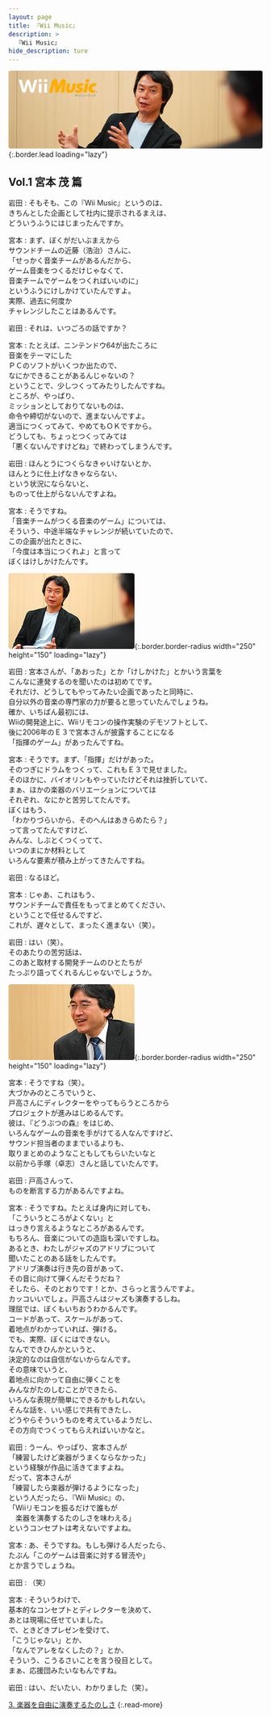 ```yaml
---
layout: page
title: 『Wii Music』
description: >
  『Wii Music』
hide_description: ture
---
```


![](/others/interviews/jp/wii/r64j/vol1/img/mainvisual2.jpg){:.border.lead loading="lazy"}

## Vol.1 宮本 茂 篇

岩田
: そもそも、この『Wii Music』というのは、<br>きちんとした企画として社内に提示されるまえは、<br>どういうふうにはじまったんですか。

宮本
: まず、ぼくがだいぶまえから<br>サウンドチームの近藤（浩治）さんに、<br>「せっかく音楽チームがあるんだから、<br>ゲーム音楽をつくるだけじゃなくて、<br>音楽チームでゲームをつくればいいのに」<br>というふうにけしかけていたんですよ。<br>実際、過去に何度か<br>チャレンジしたことはあるんです。

岩田
: それは、いつごろの話ですか？

宮本
: たとえば、ニンテンドウ64が出たころに<br>音楽をテーマにした<br>ＰＣのソフトがいくつか出たので、<br>なにかできることがあるんじゃないの？<br>ということで、少しつくってみたりしたんですね。<br>ところが、やっぱり、<br>ミッションとしておりてないものは、<br>命令や締切がないので、進まないんですよ。<br>適当につくってみて、やめてもＯＫですから。<br>どうしても、ちょっとつくってみては<br>「悪くないんですけどね」で終わってしまうんです。

岩田
: ほんとうにつくらなきゃいけないとか、<br>ほんとうに仕上げなきゃならない、<br>という状況にならないと、<br>ものって仕上がらないんですよね。

宮本
: そうですね。<br>「音楽チームがつくる音楽のゲーム」については、<br>そういう、中途半端なチャレンジが続いていたので、<br>この企画が出たときに、<br>「今度は本当につくれよ」と言って<br>ぼくはけしかけたんです。

![](/others/interviews/jp/wii/r64j/vol1/img/photo5.jpg){:.border.border-radius width="250" height="150" loading="lazy"}

岩田
: 宮本さんが、「あおった」とか「けしかけた」とかいう言葉を<br>こんなに連発するのを聞いたのは初めてです。<br>それだけ、どうしてもやってみたい企画であったと同時に、<br>自分以外の音楽の専門家の力が要ると思っていたんでしょうね。<br>確か、いちばん最初には、<br>Wiiの開発途上に、Wiiリモコンの操作実験のデモソフトとして、<br>後に2006年のＥ３で宮本さんが披露することになる<br>「指揮のゲーム」があったんですね。

宮本
: そうです。まず、「指揮」だけがあった。<br>そのつぎにドラムをつくって、これもＥ３で見せました。<br>そのほかに、バイオリンもやっていたけどそれは挫折していて、<br>まぁ、ほかの楽器のバリエーションについては<br>それぞれ、なにかと苦労してたんです。<br>ぼくはもう、<br>「わかりづらいから、そのへんはあきらめたら？」<br>って言ってたんですけど、<br>みんな、しぶとくつくってて、<br>いつのまにか材料として<br>いろんな要素が積み上がってきたんですね。

岩田
: なるほど。

宮本
: じゃあ、これはもう、<br>サウンドチームで責任をもってまとめてください、<br>ということで任せるんですど、<br>これが、遅々として、まったく進まない（笑）。

岩田
: はい（笑）。<br>そのあたりの苦労話は、<br>このあと取材する開発チームのひとたちが<br>たっぷり語ってくれるんじゃないでしょうか。

![](/others/interviews/jp/wii/r64j/vol1/img/photo6.jpg){:.border.border-radius width="250" height="150" loading="lazy"}

宮本
: そうですね（笑）。<br>大づかみのところでいうと、<br>戸高さんにディレクターをやってもらうところから<br>プロジェクトが進みはじめるんです。<br>彼は、『どうぶつの森』をはじめ、<br>いろんなゲームの音楽を手がけてる人なんですけど、<br>サウンド担当者のままでいるよりも、<br>取りまとめのようなこともしてもらいたいなと<br>以前から手塚（卓志）さんと話していたんです。

岩田
: 戸高さんって、<br>ものを断言する力があるんですよね。

宮本
: そうですね。たとえば身内に対しても、<br>「こういうところがよくない」と<br>はっきり言えるようなところがあるんです。<br>もちろん、音楽についての造詣も深いですしね。<br>あるとき、わたしがジャズのアドリブについて<br>聞いたことのある話をしたんです。<br>アドリブ演奏は行き先の音があって、<br>その音に向けて弾くんだそうだね？<br>そしたら、そのとおりです！とか、さらっと言うんですよ。<br>カッコいいでしょ。戸高さんはジャズも演奏するしね。<br>理屈では、ぼくもいちおうわかるんです。<br>コードがあって、スケールがあって、<br>着地点がわかっていれば、弾ける。<br>でも、実際、ぼくにはできない。<br>なんでできひんかというと、<br>決定的なのは自信がないからなんです。<br>その意味でいうと、<br>着地点に向かって自由に弾くことを<br>みんながたのしむことができたら、<br>いろんな表現が簡単にできるかもしれない。<br>そんな話を、いい感じで共有できたし、<br>どうやらそういうものを考えているようだし、<br>その方向でつくってもらえればいいかなと。

岩田
: うーん、やっぱり、宮本さんが<br>「練習したけど楽器がうまくならなかった」<br>という経験が作品に活きてますよね。<br>だって、宮本さんが<br>「練習したら楽器が弾けるようになった」<br>という人だったら、『Wii Music』の、<br>「Wiiリモコンを振るだけで誰もが<br>　楽器を演奏するたのしさを味わえる」<br>というコンセプトは考えないですよね。

宮本
: あ、そうですね。もしも弾ける人だったら、<br>たぶん「このゲームは音楽に対する冒涜や」<br>とか言うでしょうね。

岩田
: （笑）

宮本
: そういうわけで、<br>基本的なコンセプトとディレクターを決めて、<br>あとは現場に任せていました。<br>で、ときどきプレゼンを受けて、<br>「こうじゃない」とか、<br>「なんでアレをなくしたの？」とか、<br>そういう、こうるさいことを言う役目として。<br>まぁ、応援団みたいなもんですね。

岩田
: はい、だいたい、わかりました（笑）。

[3. 楽器を自由に演奏するたのしさ](3.md)
{:.read-more}

